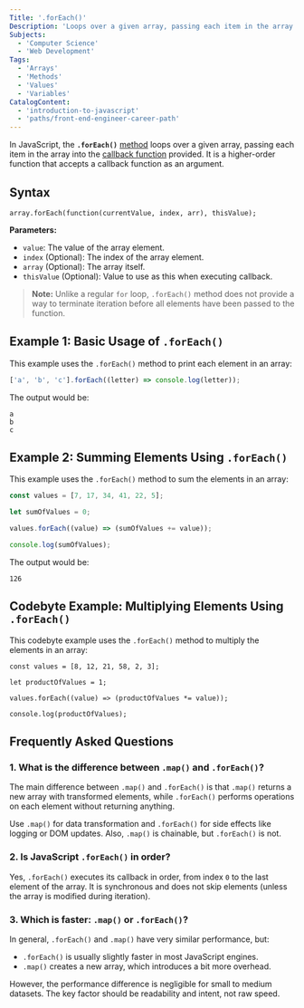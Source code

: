 ```yaml
---
Title: '.forEach()'
Description: 'Loops over a given array, passing each item in the array into the callback function provided.'
Subjects:
  - 'Computer Science'
  - 'Web Development'
Tags:
  - 'Arrays'
  - 'Methods'
  - 'Values'
  - 'Variables'
CatalogContent:
  - 'introduction-to-javascript'
  - 'paths/front-end-engineer-career-path'
---
```


In JavaScript, the **`.forEach()`** [method](https://www.codecademy.com/resources/docs/javascript/methods) loops over a given array, passing each item in the array into the [callback function](https://www.codecademy.com/resources/docs/javascript/callbacks) provided. It is a higher-order function that accepts a callback function as an argument.

## Syntax

```pseudo
array.forEach(function(currentValue, index, arr), thisValue);
```

**Parameters:**

- `value`: The value of the array element.
- `index` (Optional): The index of the array element.
- `array` (Optional): The array itself.
- `thisValue` (Optional): Value to use as this when executing callback.

> **Note:** Unlike a regular `for` loop, `.forEach()` method does not provide a way to terminate iteration before all elements have been passed to the function.

## Example 1: Basic Usage of `.forEach()`

This example uses the `.forEach()` method to print each element in an array:

```js
['a', 'b', 'c'].forEach((letter) => console.log(letter));
```

The output would be:

```shell
a
b
c
```

## Example 2: Summing Elements Using `.forEach()`

This example uses the `.forEach()` method to sum the elements in an array:

```js
const values = [7, 17, 34, 41, 22, 5];

let sumOfValues = 0;

values.forEach((value) => (sumOfValues += value));

console.log(sumOfValues);
```

The output would be:

```shell
126
```

## Codebyte Example: Multiplying Elements Using `.forEach()`

This codebyte example uses the `.forEach()` method to multiply the elements in an array:

```codebyte/javascript
const values = [8, 12, 21, 58, 2, 3];

let productOfValues = 1;

values.forEach((value) => (productOfValues *= value));

console.log(productOfValues);
```

## Frequently Asked Questions

### 1. What is the difference between `.map()` and `.forEach()`?

The main difference between `.map()` and `.forEach()` is that `.map()` returns a new array with transformed elements, while `.forEach()` performs operations on each element without returning anything.

Use `.map()` for data transformation and `.forEach()` for side effects like logging or DOM updates. Also, `.map()` is chainable, but `.forEach()` is not.

### 2. Is JavaScript `.forEach()` in order?

Yes, `.forEach()` executes its callback in order, from index `0` to the last element of the array. It is synchronous and does not skip elements (unless the array is modified during iteration).

### 3. Which is faster: `.map()` or `.forEach()`?

In general, `.forEach()` and `.map()` have very similar performance, but:

- `.forEach()` is usually slightly faster in most JavaScript engines.
- `.map()` creates a new array, which introduces a bit more overhead.

However, the performance difference is negligible for small to medium datasets. The key factor should be readability and intent, not raw speed.
